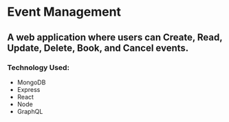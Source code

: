# Event Management
## A web application where users can Create, Read, Update, Delete, Book, and Cancel events.

### Technology Used:

* MongoDB
* Express
* React
* Node
* GraphQL
